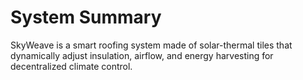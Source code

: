 # System Summary
SkyWeave is a smart roofing system made of solar-thermal tiles that dynamically adjust insulation, airflow, and energy harvesting for decentralized climate control.